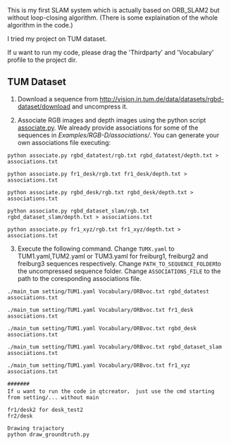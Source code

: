 This is my first SLAM system which is actually based on ORB_SLAM2 but without loop-closing algorithm.  (There is some explaination of the whole algorithm in the code.)

I tried my project on TUM dataset.

If u want to run my code, please drag the 'Thirdparty' and 'Vocabulary' profile to the project dir.

## TUM Dataset

1. Download a sequence from http://vision.in.tum.de/data/datasets/rgbd-dataset/download and uncompress it.

2. Associate RGB images and depth images using the python script [associate.py](http://vision.in.tum.de/data/datasets/rgbd-dataset/tools). We already provide associations for some of the sequences in *Examples/RGB-D/associations/*. You can generate your own associations file executing:

  ```
  python associate.py rgbd_datatest/rgb.txt rgbd_datatest/depth.txt > associations.txt

  python associate.py fr1_desk/rgb.txt fr1_desk/depth.txt > associations.txt

  python associate.py rgbd_desk/rgb.txt rgbd_desk/depth.txt > associations.txt

  python associate.py rgbd_dataset_slam/rgb.txt rgbd_dataset_slam/depth.txt > associations.txt

  python associate.py fr1_xyz/rgb.txt fr1_xyz/depth.txt > associations.txt

  ```

3. Execute the following command. Change `TUMX.yaml` to TUM1.yaml,TUM2.yaml or TUM3.yaml for freiburg1, freiburg2 and freiburg3 sequences respectively. Change `PATH_TO_SEQUENCE_FOLDER`to the uncompressed sequence folder. Change `ASSOCIATIONS_FILE` to the path to the coresponding associations file.

  ```
  ./main_tum setting/TUM1.yaml Vocabulary/ORBvoc.txt rgbd_datatest associations.txt

  ./main_tum setting/TUM1.yaml Vocabulary/ORBvoc.txt fr1_desk associations.txt

  ./main_tum setting/TUM1.yaml Vocabulary/ORBvoc.txt rgbd_desk associations.txt

  ./main_tum setting/TUM1.yaml Vocabulary/ORBvoc.txt rgbd_dataset_slam associations.txt

  ./main_tum setting/TUM1.yaml Vocabulary/ORBvoc.txt fr1_xyz associations.txt

#######
If u want to run the code in qtcreator， just use the cmd starting from setting/... without main

fr1/desk2 for desk_test2
fr2/desk

Drawing trajactory
python draw_groundtruth.py


